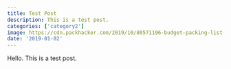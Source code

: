```yaml
---
title: Test Post
description: This is a test post.
categories: ['category2']
image: https://cdn.packhacker.com/2019/10/80571196-budget-packing-list-flat-lay.jpg
date: '2019-01-02'
---
```


Hello.
This is a test post.
